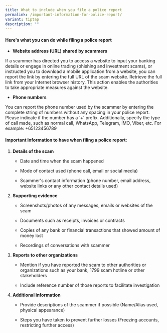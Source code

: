```yaml
---
title: What to include when you file a police report
permalink: /important-information-for-police-report/
variant: tiptap
description: ""
---
```

<h4>Here's what you can do while filing a police report</h4>
<ul data-tight="true" class="tight">
<li>
<p><strong>Website address (URL) shared by scammers</strong>
</p>
</li>
</ul>
<p>If a scammer has directed you to access a website to input your banking
details or engage in online trading (phishing and investment scams), or
instructed you to download a mobile application from a website, you can
report the link by entering the full URL of the scam website. Retrieve
the full link from your Internet browser history. This action enables the
authorities to take appropriate measures against the website.</p>
<ul data-tight="true" class="tight">
<li>
<p><strong>Phone numbers</strong>
</p>
</li>
</ul>
<p>You can report the phone number used by the scammer by entering the complete
string of numbers without any spacing in your police report. Please indicate
if the number has a ‘+’ prefix. Additionally, specify the type of call
made, such as normal call, WhatsApp, Telegram, IMO, Viber, etc. For example:
+65123456789</p>
<h4>Important Information to have when filing a police report:</h4>
<ol data-tight="true" class="tight">
<li>
<p><strong>Details of the scam</strong>
</p>
<ul data-tight="true" class="tight">
<li>
<p>Date and time when the scam happened</p>
</li>
<li>
<p>Mode of contact used (phone call, email or social media)</p>
</li>
<li>
<p>Scammer's contact information (phone number, email address, website links
or any other contact details used)</p>
</li>
</ul>
</li>
</ol>
<ol start="2" data-tight="true" class="tight">
<li>
<p><strong>Supporting evidence</strong>
</p>
<ul data-tight="true" class="tight">
<li>
<p>Screenshots/photos of any messages, emails or websites of the scam</p>
</li>
<li>
<p>Documents such as receipts, invoices or contracts</p>
</li>
<li>
<p>Copies of any bank or financial transactions that showed amount of money
lost</p>
</li>
<li>
<p>Recordings of conversations with scammer</p>
</li>
</ul>
</li>
</ol>
<ol start="3" data-tight="true" class="tight">
<li>
<p><strong>Reports to other organizations</strong>
</p>
<ul data-tight="true" class="tight">
<li>
<p>Mention if you have reported the scam to other authorities or organizations
such as your bank, 1799 scam hotline or other stakeholders</p>
</li>
<li>
<p>Include reference number of those reports to facilitate investigation</p>
</li>
</ul>
</li>
<li>
<p><strong>Additional information</strong>
</p>
<ul data-tight="true" class="tight">
<li>
<p>Provide descriptions of the scammer if possible (Name/Alias used, physical
appearance)</p>
</li>
<li>
<p>Steps you have taken to prevent further losses (Freezing accounts, restricting
further access)</p>
</li>
</ul>
</li>
</ol>
<p></p>
<p>
<br>
</p>